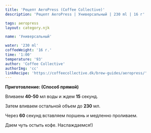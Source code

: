 ```yaml
---
title: 'Рецепт AeroPress (Coffee Collective)'
description: 'Рецепт AeroPress | Универсальный | 230 ml | 16 г'

tags: aeropress
layout: category.njk

name: 'Универсальный'

water: '230 ml'
coffeeWeight: '16 г.'
time: '1:00'
temperature: '93'
author: 'Coffee Collective'
authorImg: 'cc'
linkRecipe: 'https://coffeecollective.dk/brew-guides/aeropress/'
---
```


__Приготовление: (Способ прямой)__

Вливаем __40-50__ мл воды и ждем __15__ секунд.

Затем вливаем остальной объем до __230__ мл.

Через __60__ секунд вставляем поршень и медленно проливаем.

Даем чуть остыть кофе. Наслаждаемся!)

<br>
